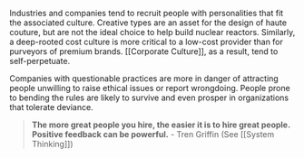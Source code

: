 Industries and companies tend to recruit people with personalities that fit the associated culture. Creative types are an asset for the design of haute couture, but are not the ideal choice to help build nuclear reactors. Similarly, a deep-rooted cost culture is more critical to a low-cost provider than for purveyors of premium brands. [[Corporate Culture]], as a result, tend to self-perpetuate.

Companies with questionable practices are more in danger of attracting people unwilling to raise ethical issues or report wrongdoing. People prone to bending the rules are likely to survive and even prosper in organizations that tolerate deviance. 


>  **The more great people you hire, the easier it is to hire great people. Positive feedback can be powerful.** -  Tren Griffin (See [[System Thinking]])

